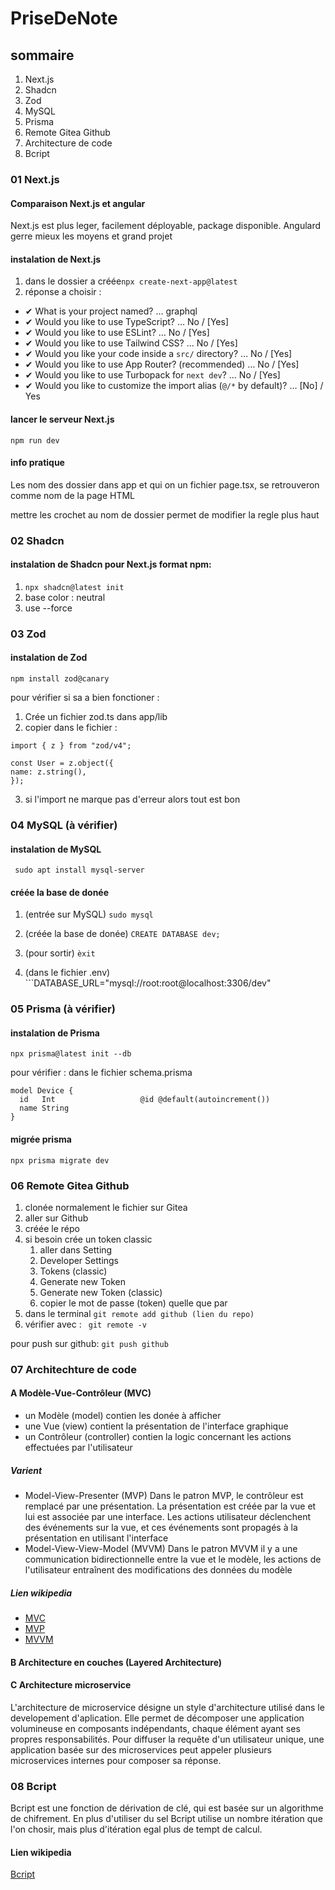 # PriseDeNote

## sommaire

1. Next.js
2. Shadcn
3. Zod
4. MySQL
5. Prisma
6. Remote Gitea Github
7. Architecture de code
8. Bcript

### 01 Next.js

#### Comparaison Next.js et angular

Next.js est plus leger, facilement déployable, package disponible.
Angulard gerre mieux les moyens et grand projet

#### instalation de Next.js

1. dans le dossier a créée```npx create-next-app@latest```
2. réponse a choisir :
  - ✔ What is your project named? … graphql
  - ✔ Would you like to use TypeScript? … No / [Yes]
  - ✔ Would you like to use ESLint? … No / [Yes]
  - ✔ Would you like to use Tailwind CSS? … No / [Yes]
  - ✔ Would you like your code inside a `src/` directory? … No / [Yes]
  - ✔ Would you like to use App Router? (recommended) … No / [Yes]
  - ✔ Would you like to use Turbopack for `next dev`? … No / [Yes]
  - ✔ Would you like to customize the import alias (`@/*` by default)? … [No] / Yes

#### lancer le serveur Next.js
```npm run dev```

#### info pratique

Les nom des dossier dans app et qui on un fichier page.tsx, se retrouveron comme nom de la page HTML

mettre les crochet au nom de dossier permet de modifier la regle plus haut

### 02 Shadcn

#### instalation de Shadcn pour Next.js format npm:

1. ```npx shadcn@latest init```
2. base color : neutral
3. use --force

### 03 Zod

#### instalation de Zod

```npm install zod@canary```

pour vérifier si sa a bien fonctioner :

1. Crée un fichier zod.ts dans app/lib
2. copier dans le fichier :
  ```
import { z } from "zod/v4";
 
const User = z.object({
  name: z.string(),
});
```
3. si l'import ne marque pas d'erreur alors tout est bon

### 04 MySQL (à vérifier)

#### instalation de MySQL

``` sudo apt install mysql-server```

#### créée la base de donée

1. (entrée sur MySQL) ```sudo mysql```
2. (créée la base de donée) ```CREATE DATABASE dev;```
3. (pour sortir) ```èxit```
   
4. (dans le fichier .env) ```DATABASE_URL="mysql://root:root@localhost:3306/dev"

### 05 Prisma (à vérifier)

#### instalation de Prisma

```npx prisma@latest init --db```

pour vérifier :
dans le fichier schema.prisma

```
model Device {
  id   Int                   @id @default(autoincrement())
  name String
}
```

#### migrée prisma

```npx prisma migrate dev```

### 06 Remote Gitea Github

1. clonée normalement le fichier sur Gitea
2. aller sur Github
3. créée le répo
4. si besoin crée un token classic
   1. aller dans Setting
   2. Developer Settings
   3. Tokens (classic)
   4. Generate new Token
   5. Generate new Token (classic)
   6. copier le mot de passe (token) quelle que par
6. dans le terminal ```git remote add github (lien du repo)```
7. vérifier avec : ``` git remote -v```

pour push sur github: ```git push github```

### 07 Architechture de code

#### A Modèle-Vue-Contrôleur (MVC)

- un Modèle (model) contien les donée à afficher
- une Vue (view) contient la présentation de l'interface graphique
- un Contrôleur (controller) contien la logic concernant les actions effectuées par l'utilisateur

##### Varient

- Model-View-Presenter (MVP)
  Dans le patron MVP, le contrôleur est remplacé par une présentation. La présentation est créée par la vue  et lui est associée par une interface. Les actions utilisateur déclenchent des événements sur la vue, et ces événements sont propagés à la présentation en utilisant l'interface
- Model-View-View-Model (MVVM)
  Dans le patron MVVM il y a une communication bidirectionnelle entre la vue et le modèle, les actions de l'utilisateur entraînent des modifications des données du modèle

##### Lien wikipedia

- [MVC](https://fr.wikipedia.org/wiki/Mod%C3%A8le-vue-contr%C3%B4leur)
- [MVP](https://fr.wikipedia.org/wiki/Mod%C3%A8le-vue-pr%C3%A9sentation)
- [MVVM](https://fr.wikipedia.org/wiki/Mod%C3%A8le-vue-vue_mod%C3%A8le)

#### B Architecture en couches (Layered Architecture)

#### C Architecture microservice

L'architecture de microservice désigne un style d'architecture utilisé dans le developement d'aplication.
Elle permet de décomposer une application volumineuse en composants indépendants, chaque élément ayant ses propres responsabilités. Pour diffuser la requête d'un utilisateur unique, une application basée sur des microservices peut appeler plusieurs microservices internes pour composer sa réponse.

### 08 Bcript

Bcript est une fonction de dérivation de clé, qui est basée sur un algorithme de chifrement.
En plus d'utiliser du sel Bcript utilise un nombre itération que l'on chosir, mais plus d'itération egal plus de tempt de calcul.

#### Lien wikipedia

[Bcript](https://fr.wikipedia.org/wiki/Bcrypt)
